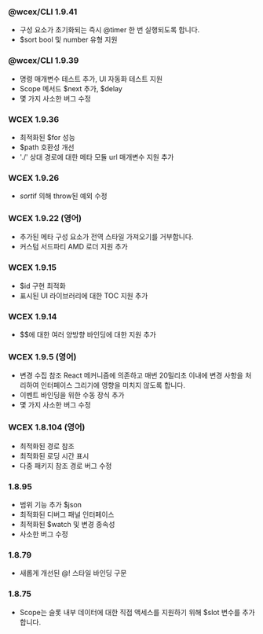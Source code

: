 <!--DESC: {icon:{name:"update",pkg:"mdi",type:"filled"},id:99} -->

### @wcex/CLI 1.9.41
- 구성 요소가 초기화되는 즉시 @timer 한 번 실행되도록 합니다.
- $sort bool 및 number 유형 지원

### @wcex/CLI 1.9.39
- 명령 매개변수 테스트 추가, UI 자동화 테스트 지원
- Scope 메서드 $next 추가, $delay
- 몇 가지 사소한 버그 수정

### WCEX 1.9.36
- 최적화된 $for 성능
- $path 호환성 개선
- './' 상대 경로에 대한 메타 모듈 url 매개변수 지원 추가


### WCEX 1.9.26
- $sort$if 의해 throw된 예외 수정

### WCEX 1.9.22 (영어)
- 추가된 메타 구성 요소가 전역 스타일 가져오기를 거부합니다.
- 커스텀 서드파티 AMD 로더 지원 추가

### WCEX 1.9.15
- $id 구현 최적화
- 표시된 UI 라이브러리에 대한 TOC 지원 추가 
### WCEX 1.9.14
- $$에 대한 여러 양방향 바인딩에 대한 지원 추가

### WCEX 1.9.5 (영어)
- 변경 수집 참조 React 메커니즘에 의존하고 매번 20밀리초 이내에 변경 사항을 처리하여 인터페이스 그리기에 영향을 미치지 않도록 합니다.
- 이벤트 바인딩을 위한 수동 장식 추가
- 몇 가지 사소한 버그 수정

### WCEX 1.8.104 (영어)
- 최적화된 경로 참조
- 최적화된 로딩 시간 표시
- 다중 패키지 참조 경로 버그 수정

### 1.8.95
- 범위 기능 추가 $json
- 최적화된 디버그 패널 인터페이스
- 최적화된 $watch 및 변경 종속성
- 사소한 버그 수정

### 1.8.79
- 새롭게 개선된 @! 스타일 바인딩 구문

### 1.8.75 
- Scope는 슬롯 내부 데이터에 대한 직접 액세스를 지원하기 위해 $slot 변수를 추가합니다. 
